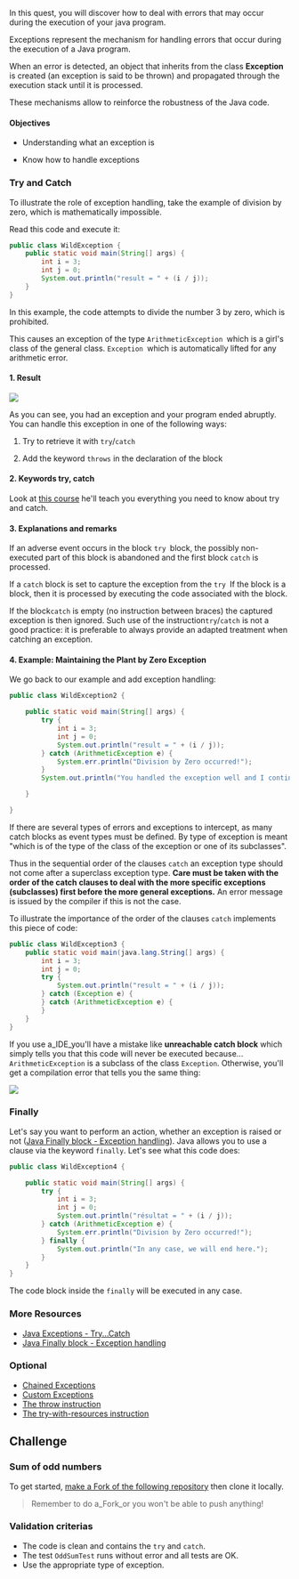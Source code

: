 In this quest, you will discover how to deal with errors that may occur during the execution of your java program.

Exceptions represent the mechanism for handling errors that occur during the execution of a Java program.

When an error is detected, an object that inherits from the class **Exception** is created (an exception is said to be thrown) and propagated through the execution stack until it is processed.

These mechanisms allow to reinforce the robustness of the Java code.

#### Objectives

- Understanding what an exception is

- Know how to handle exceptions

### Try and Catch

To illustrate the role of exception handling, take the example of division by zero, which is mathematically impossible.

Read this code and execute it:

```java
public class WildException {
    public static void main(String[] args) {
        int i = 3;
        int j = 0;
        System.out.println("result = " + (i / j));
    }
}

```

In this example, the code attempts to divide the number 3 by zero, which is prohibited.

This causes an exception of the type `ArithmeticException `which is a girl's class of the general class. `Exception `which is automatically lifted for any arithmetic error.

#### 1. Result

![](https://image.noelshack.com/fichiers/2019/45/5/1573237943-exception1.jpg)

As you can see, you had an exception and your program ended abruptly. You can handle this exception in one of the following ways:

1. Try to retrieve it with `try`/`catch`

1. Add the keyword `throws` in the declaration of the block

#### 2. Keywords try, catch

Look at [this course](https://www.jmdoudoux.fr/java/dej/chap-exceptions.htm#exceptions-1) he'll teach you everything you need to know about try and catch.

#### 3. Explanations and remarks

If an adverse event occurs in the block `try `block, the possibly non-executed part of this block is abandoned and the first block `catch` is processed.

If a  `catch` block is set to capture the exception from the `try `If the block is a block, then it is processed by executing the code associated with the block.

If the block`catch` is empty (no instruction between braces) the captured exception is then ignored. Such use of the instruction`try`/`catch` is not a good practice: it is preferable to always provide an adapted treatment when catching an exception.

#### 4. Example: Maintaining the Plant by Zero Exception

We go back to our example and add exception handling:

```java
public class WildException2 {

    public static void main(String[] args) {
        try {
            int i = 3;
            int j = 0;
            System.out.println("result = " + (i / j));
        } catch (ArithmeticException e) {
            System.err.println("Division by Zero occurred!");
        }
        System.out.println("You handled the exception well and I continued the execution.");

    }

}

```

If there are several types of errors and exceptions to intercept, as many catch blocks as event types must be defined. By type of exception is meant "which is of the type of the class of the exception or one of its subclasses".

Thus in the sequential order of the clauses `catch` an exception type should not come after a superclass exception type. **Care must be taken with the order of the catch clauses to deal with the more specific exceptions (subclasses) first before the more general exceptions.** An error message is issued by the compiler if this is not the case.

To illustrate the importance of the order of the clauses `catch` implements this piece of code:

```java
public class WildException3 {
    public static void main(java.lang.String[] args) {
        int i = 3;
        int j = 0;
        try {
            System.out.println("result = " + (i / j));
        } catch (Exception e) {
        } catch (ArithmeticException e) {
        }
    }
}

```

If you use a_IDE_you'll have a mistake like **unreachable catch block** which simply tells you that this code will never be executed because... `ArithmeticException` is a subclass of the class `Exception`.
Otherwise, you'll get a compilation error that tells you the same thing:

![](https://image.noelshack.com/fichiers/2019/45/5/1573238099-exception2.jpg)

### Finally

Let's say you want to perform an action, whether an exception is raised or not ([Java Finally block - Exception handling](https://beginnersbook.com/2013/04/java-finally-block/)). Java allows you to use a clause via the keyword `finally`. Let's see what this code does:

```java
public class WildException4 {

    public static void main(String[] args) {
        try {
            int i = 3;
            int j = 0;
            System.out.println("résultat = " + (i / j));
        } catch (ArithmeticException e) {
            System.err.println("Division by Zero occurred!");
        } finally {
            System.out.println("In any case, we will end here.");
        }
    }
}

```

The code block inside the `finally` will be executed in any case.

### More Resources 

* [Java Exceptions - Try...Catch](https://www.w3schools.com/java/java_try_catch.asp)
* [Java Finally block - Exception handling](https://beginnersbook.com/2013/04/java-finally-block/)

### Optional

* [Chained Exceptions](https://docs.oracle.com/javase/tutorial/essential/exceptions/chained.html)
* [Custom Exceptions](https://docs.oracle.com/javase/tutorial/essential/exceptions/creating.html)
* [The throw instruction](https://docs.oracle.com/javase/tutorial/essential/exceptions/throwing.html)
* [The try-with-resources instruction](https://docs.oracle.com/javase/tutorial/essential/exceptions/tryResourceClose.html)

## Challenge

### Sum of odd numbers

To get started, [make a Fork of the following repository](https://github.com/ice09/quest_java_exceptions.git) then clone it locally.
> Remember to do a_Fork_or you won't be able to push anything!

### Validation criterias

* The code is clean and contains the `try` and `catch`.
* The test `OddSumTest` runs without error and all tests are OK.
* Use the appropriate type of exception.

